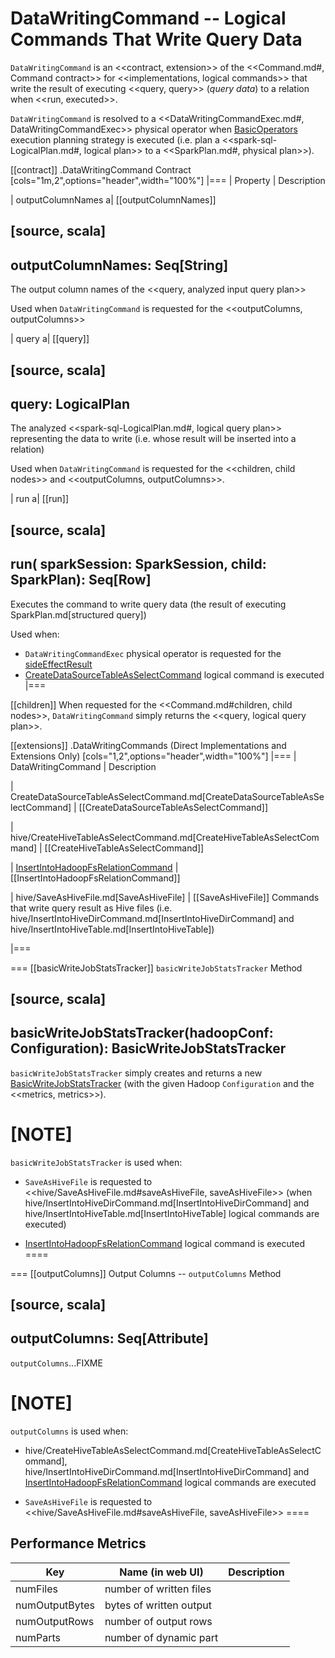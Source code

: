 # DataWritingCommand -- Logical Commands That Write Query Data

`DataWritingCommand` is an <<contract, extension>> of the <<Command.md#, Command contract>> for <<implementations, logical commands>> that write the result of executing <<query, query>> (_query data_) to a relation when <<run, executed>>.

`DataWritingCommand` is resolved to a <<DataWritingCommandExec.md#, DataWritingCommandExec>> physical operator when [BasicOperators](../execution-planning-strategies/BasicOperators.md) execution planning strategy is executed (i.e. plan a <<spark-sql-LogicalPlan.md#, logical plan>> to a <<SparkPlan.md#, physical plan>>).

[[contract]]
.DataWritingCommand Contract
[cols="1m,2",options="header",width="100%"]
|===
| Property
| Description

| outputColumnNames
a| [[outputColumnNames]]

[source, scala]
----
outputColumnNames: Seq[String]
----

The output column names of the <<query, analyzed input query plan>>

Used when `DataWritingCommand` is requested for the <<outputColumns, outputColumns>>

| query
a| [[query]]

[source, scala]
----
query: LogicalPlan
----

The analyzed <<spark-sql-LogicalPlan.md#, logical query plan>> representing the data to write (i.e. whose result will be inserted into a relation)

Used when `DataWritingCommand` is requested for the <<children, child nodes>> and <<outputColumns, outputColumns>>.

| run
a| [[run]]

[source, scala]
----
run(
  sparkSession: SparkSession,
  child: SparkPlan): Seq[Row]
----

Executes the command to write query data (the result of executing SparkPlan.md[structured query])

Used when:

* `DataWritingCommandExec` physical operator is requested for the [sideEffectResult](../physical-operators/DataWritingCommandExec.md#sideEffectResult)
* [CreateDataSourceTableAsSelectCommand](CreateDataSourceTableAsSelectCommand.md) logical command is executed
|===

[[children]]
When requested for the <<Command.md#children, child nodes>>, `DataWritingCommand` simply returns the <<query, logical query plan>>.

[[extensions]]
.DataWritingCommands (Direct Implementations and Extensions Only)
[cols="1,2",options="header",width="100%"]
|===
| DataWritingCommand
| Description

| CreateDataSourceTableAsSelectCommand.md[CreateDataSourceTableAsSelectCommand]
| [[CreateDataSourceTableAsSelectCommand]]

| hive/CreateHiveTableAsSelectCommand.md[CreateHiveTableAsSelectCommand]
| [[CreateHiveTableAsSelectCommand]]

| [InsertIntoHadoopFsRelationCommand](InsertIntoHadoopFsRelationCommand.md)
| [[InsertIntoHadoopFsRelationCommand]]

| hive/SaveAsHiveFile.md[SaveAsHiveFile]
| [[SaveAsHiveFile]] Commands that write query result as Hive files (i.e. hive/InsertIntoHiveDirCommand.md[InsertIntoHiveDirCommand] and hive/InsertIntoHiveTable.md[InsertIntoHiveTable])

|===

=== [[basicWriteJobStatsTracker]] `basicWriteJobStatsTracker` Method

[source, scala]
----
basicWriteJobStatsTracker(hadoopConf: Configuration): BasicWriteJobStatsTracker
----

`basicWriteJobStatsTracker` simply creates and returns a new [BasicWriteJobStatsTracker](../BasicWriteJobStatsTracker.md) (with the given Hadoop `Configuration` and the <<metrics, metrics>>).

[NOTE]
====
`basicWriteJobStatsTracker` is used when:

* `SaveAsHiveFile` is requested to <<hive/SaveAsHiveFile.md#saveAsHiveFile, saveAsHiveFile>> (when hive/InsertIntoHiveDirCommand.md[InsertIntoHiveDirCommand] and hive/InsertIntoHiveTable.md[InsertIntoHiveTable] logical commands are executed)

* [InsertIntoHadoopFsRelationCommand](InsertIntoHadoopFsRelationCommand.md) logical command is executed
====

=== [[outputColumns]] Output Columns -- `outputColumns` Method

[source, scala]
----
outputColumns: Seq[Attribute]
----

`outputColumns`...FIXME

[NOTE]
====
`outputColumns` is used when:

* hive/CreateHiveTableAsSelectCommand.md[CreateHiveTableAsSelectCommand], hive/InsertIntoHiveDirCommand.md[InsertIntoHiveDirCommand] and [InsertIntoHadoopFsRelationCommand](InsertIntoHadoopFsRelationCommand.md) logical commands are executed

* `SaveAsHiveFile` is requested to <<hive/SaveAsHiveFile.md#saveAsHiveFile, saveAsHiveFile>>
====

## <span id="metrics"> Performance Metrics

Key             | Name (in web UI)        | Description
----------------|-------------------------|---------
 numFiles   | number of written files   |
 numOutputBytes | bytes of written output |
 numOutputRows | number of output rows |
 numParts | number of dynamic part |
